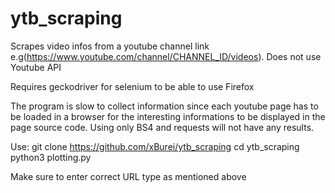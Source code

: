 # ytb_scraping
Scrapes video infos from a youtube channel link e.g(https://www.youtube.com/channel/CHANNEL_ID/videos). Does not use Youtube API

Requires geckodriver for selenium to be able to use Firefox

The program is slow to collect information since each youtube page has to be loaded in a browser for the interesting informations to be displayed in the page source code. Using only BS4 and requests will not have any results.

Use: git clone https://github.com/xBurei/ytb_scraping
     cd ytb_scraping
     python3 plotting.py
     
Make sure to enter correct URL type as mentioned above
               
